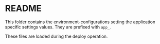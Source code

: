 # README

This folder contains the environment-configurations setting the application specific settings values. They are prefixed with `app_`.

These files are loaded during the deploy operation.